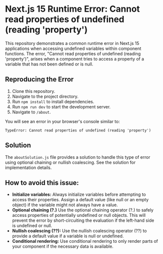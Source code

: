 # Next.js 15 Runtime Error: Cannot read properties of undefined (reading 'property')

This repository demonstrates a common runtime error in Next.js 15 applications when accessing undefined variables within component functions.  The error, "Cannot read properties of undefined (reading 'property')", arises when a component tries to access a property of a variable that has not been defined or is null.

## Reproducing the Error

1. Clone this repository.
2. Navigate to the project directory.
3. Run `npm install` to install dependencies.
4. Run `npm run dev` to start the development server.
5. Navigate to `/about`.

You will see an error in your browser's console similar to:

`TypeError: Cannot read properties of undefined (reading 'property')`

## Solution

The `aboutSolution.js` file provides a solution to handle this type of error using optional chaining or nullish coalescing.  See the solution for implementation details.

## How to avoid this issue:

* **Initialize variables:** Always initialize variables before attempting to access their properties. Assign a default value (like null or an empty object) if the variable might not always have a value.
* **Optional chaining (?.)** Use the optional chaining operator (?.) to safely access properties of potentially undefined or null objects.  This will prevent the error by short-circuiting the evaluation if the left-hand side is undefined or null.
* **Nullish coalescing (??):** Use the nullish coalescing operator (??) to provide a default value if a variable is null or undefined.
* **Conditional rendering:** Use conditional rendering to only render parts of your component if the necessary data is available.